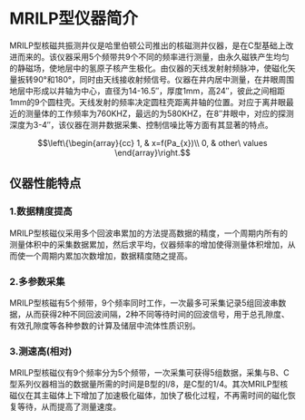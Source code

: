 <script type="text/javascript" async src="https://cdn.mathjax.org/mathjax/latest/MathJax.js?config=TeX-MML-AM_CHTML"> </script>
# MRILP型仪器简介

MRILP型核磁共振测井仪是哈里伯顿公司推出的核磁测井仪器，是在C型基础上改进而来的。该仪器采用5个频带共9个不同的频率进行测量，由永久磁铁产生均匀的静磁场，使地层中的氢原子核产生极化。由仪器的天线发射射频脉冲，使磁化矢量扳转90°和180°，同时由天线接收射频信号。仪器在井内居中测量，在井眼周围地层中形成以井轴为中心，直径为14-16.5″，厚度1mm，高24″，彼此之间相距1mm的9个圆柱壳。天线发射的频率决定圆柱壳距离井轴的位置。对应于离井眼最近的测量体的工作频率为760KHZ，最远的为580KHZ，在8″井眼中，对应的探测深度为3-4″，该仪器在测井数据采集、控制信噪比等方面有其显著的特点。

$$\left\{\begin{array}{cc} 
		1, & x=f(Pa_{x})\\ 
		0, & other\ values 
	\end{array}\right.$$
  
## 仪器性能特点
### 1.数据精度提高
MRILP型核磁仪采用多个回波串累加的方法提高数据的精度，一个周期内所有的测量体积中的采集数据累加，然后求平均，仪器频率的增加使得测量体积增加，从而使一个周期内累加次数增加，数据精度随之提高。

### 2.多参数采集
MRILP型核磁有5个频带，9个频率同时工作，一次最多可采集记录5组回波串数据，从而获得2种不同回波间隔，2种不同等待时间的回波信号，用于总孔隙度、有效孔隙度等各种参数的计算及储层中流体性质识别。

### 3.测速高(相对)
MRILP型核磁仪有9个频率分为5个频带，一次采集可获得5组数据，采集与B、C型系列仪器相当的数据量所需的时间是B型的l/8，是C型的1/4。其次MRILP型核磁仪在其主磁体上下增加了加速极化磁体，加快了极化过程，不再需时间的磁化恢复等待，从而提高了测量速度。
